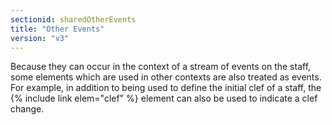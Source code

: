 ```yaml
---
sectionid: sharedOtherEvents
title: "Other Events"
version: "v3"
---
```


Because they can occur in the context of a stream of events on the staff, some elements
which are used in other contexts are also treated as events. For example, in addition
to
being used to define the initial clef of a staff, the {% include link elem="clef" %} element can
also be used to indicate a clef change.

